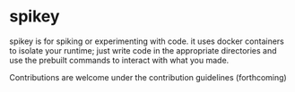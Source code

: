 # spikey

spikey is for spiking or experimenting with code. it uses docker containers to isolate your runtime; just write code in the appropriate directories and use the prebuilt commands to interact with what you made.

Contributions are welcome under the contribution guidelines (forthcoming)
